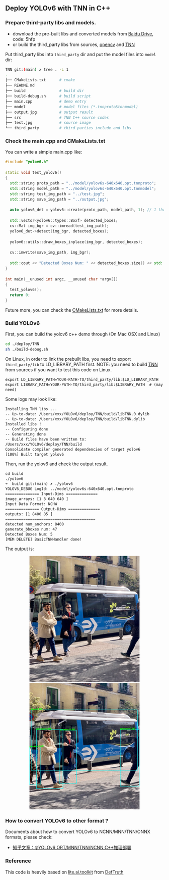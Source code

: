 ## Deploy YOLOv6 with TNN in C++

### Prepare third-party libs and models.
* download the pre-built libs and converted models from [Baidu Drive](https://pan.baidu.com/s/13lIk-sE3wt65DQQipSbaAQ), code: 5hfp
* or build the third_party libs from sources, [opencv](https://github.com/opencv/opencv) and [TNN](https://github.com/Tencent/TNN)

Put third_party libs into `third_party` dir and put the model files into `model` dir:  
```bash
TNN git:(main) ✗ tree . -L 1     
.
├── CMakeLists.txt      # cmake
├── README.md
├── build               # build dir
├── build-debug.sh      # build script
├── main.cpp            # demo entry
├── model               # model files (*.tnnproto&tnnmodel)
├── output.jpg          # output result
├── src                 # TNN C++ source codes
├── test.jpg            # source image
└── third_party         # third parties include and libs
```

### Check the main.cpp and CMakeLists.txt
You can write a simple main.cpp like:  
```c++
#include "yolov6.h"

static void test_yolov6()
{
  std::string proto_path = "../model/yolov6s-640x640.opt.tnnproto";
  std::string model_path = "../model/yolov6s-640x640.opt.tnnmodel";
  std::string test_img_path = "../test.jpg";
  std::string save_img_path = "../output.jpg";

  auto yolov6_det = yolov6::create(proto_path, model_path, 1); // 1 threads

  std::vector<yolov6::types::Boxf> detected_boxes;
  cv::Mat img_bgr = cv::imread(test_img_path);
  yolov6_det->detect(img_bgr, detected_boxes);

  yolov6::utils::draw_boxes_inplace(img_bgr, detected_boxes);

  cv::imwrite(save_img_path, img_bgr);

  std::cout << "Detected Boxes Num: " << detected_boxes.size() << std::endl;
}

int main(__unused int argc, __unused char *argv[])
{
  test_yolov6();
  return 0;
}
```
Future more, you can check the [CMakeLists.txt](CMakeLists.txt) for more details.

### Build YOLOv6
First, you can build the yolov6 c++ demo through (On Mac OSX and Linux)
```bash
cd ./deploy/TNN 
sh ./build-debug.sh
```
On Linux, in order to link the prebuilt libs, you need to export `third_party/lib` to LD_LIBRARY_PATH first. NOTE: you need to build [TNN](https://github.com/Tencent/TNN) from sources if you want to test this code on Linux.
```shell
export LD_LIBRARY_PATH=YOUR-PATH-TO/third_party/lib:$LD_LIBRARY_PATH
export LIBRARY_PATH=YOUR-PATH-TO/third_party/lib:$LIBRARY_PATH  # (may need)
```
Some logs may look like:
```shell
Installing TNN libs ...
-- Up-to-date: /Users/xxx/YOLOv6/deploy/TNN/build/libTNN.0.dylib
-- Up-to-date: /Users/xxx/YOLOv6/deploy/TNN/build/libTNN.dylib
Installed libs !
-- Configuring done
-- Generating done
-- Build files have been written to: /Users/xxx/YOLOv6/deploy/TNN/build
Consolidate compiler generated dependencies of target yolov6
[100%] Built target yolov6
```
Then, run the yolov6 and check the output result.
```shell
cd build
./yolov6
➜  build git:(main) ✗ ./yolov6
YOLOV6_DEBUG LogId: ../model/yolov6s-640x640.opt.tnnproto
=============== Input-Dims ==============
image_arrays: [1 3 640 640 ]
Input Data Format: NCHW
=============== Output-Dims ==============
outputs: [1 8400 85 ]
========================================
detected num_anchors: 8400
generate_bboxes num: 47
Detected Boxes Num: 5
[MEM DELETE] BasicTNNHandler done!
```

The output is:
<div align='center'>
  <img src='test.jpg' height="400px" width="350px">
  <img src='output.jpg' height="400px" width="350px">
</div>  

### How to convert YOLOv6 to other format ?
Documents about how to convert YOLOv6 to NCNN/MNN/TNN/ONNX formats, please check:  
* [知乎文章：🤓YOLOv6 ORT/MNN/TNN/NCNN C++推理部署](https://zhuanlan.zhihu.com/p/533643238)

### Reference
This code is heavily based on [lite.ai.toolkit](https://github.com/DefTruth/lite.ai.toolkit) from [DefTruth](https://github.com/DefTruth)